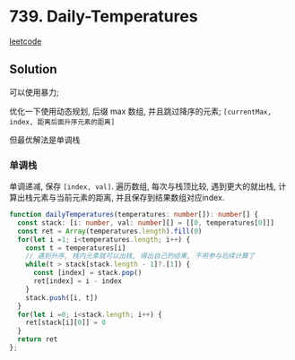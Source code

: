 # 739. Daily-Temperatures

[leetcode](https://leetcode.cn/problems/daily-temperatures/)

## Solution

可以使用暴力;

优化一下使用动态规划, 后缀 max 数组, 并且跳过降序的元素; `[currentMax, index, 距离后面升序元素的距离]`

但最优解法是单调栈

### 单调栈

单调递减, 保存 `[index, val]`. 遍历数组, 每次与栈顶比较, 遇到更大的就出栈, 计算出栈元素与当前元素的距离,
并且保存到结果数组对应index.

```ts
function dailyTemperatures(temperatures: number[]): number[] {
  const stack: [i: number, val: number][] = [[0, temperatures[0]]]
  const ret = Array(temperatures.length).fill(0)
  for(let i =1; i<temperatures.length; i++) {
    const t = temperatures[i]
    // 遇到升序, 栈内元素就可以出栈, 得出自己的结果, 不用参与后续计算了
    while(t > stack[stack.length - 1]?.[1]) {
      const [index] = stack.pop()
      ret[index] = i - index
    }
    stack.push([i, t])
  }
  for(let i =0; i<stack.length; i++) {
    ret[stack[i][0]] = 0
  }
  return ret
};

```

###
